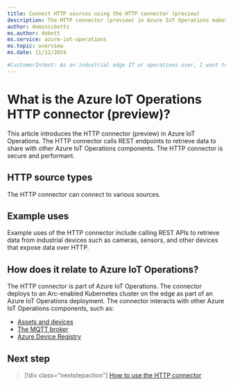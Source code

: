 ```yaml
---
title: Connect HTTP sources using the HTTP connector (preview)
description: The HTTP connector (preview) in Azure IoT Operations makes HTTP from HTTP sources such as IP cameras available to other Azure IoT Operations components.
author: dominicbetts
ms.author: dobett
ms.service: azure-iot-operations
ms.topic: overview
ms.date: 11/12/2024

#CustomerIntent: As an industrial edge IT or operations user, I want to understand what the HTTP connector is so that I can determine whether I can use it in my industrial IoT solution.
---
```


# What is the Azure IoT Operations HTTP connector (preview)?

This article introduces the HTTP connector (preview) in Azure IoT Operations. The HTTP connector calls REST endpoints to retrieve data to share with other Azure IoT Operations components. The HTTP connector is secure and performant.

## HTTP source types

The HTTP connector can connect to various sources.

<!-- TODO: Add details here when we have more information -->

## Example uses

Example uses of the HTTP connector include calling REST APIs to retrieve data from industrial devices such as cameras, sensors, and other devices that expose data over HTTP.

<!-- TODO: Add details here when we have more information -->

## How does it relate to Azure IoT Operations?

The HTTP connector is part of Azure IoT Operations. The connector deploys to an Arc-enabled Kubernetes cluster on the edge as part of an Azure IoT Operations deployment. The connector interacts with other Azure IoT Operations components, such as:

- [Assets and devices](./concept-assets-devices.md)
- [The MQTT broker](../connect-to-cloud/overview-dataflow.md)
- [Azure Device Registry](./overview-manage-assets.md#store-assets-as-azure-resources-in-a-centralized-registry)

## Next step

> [!div class="nextstepaction"]
> [How to use the HTTP connector](howto-use-http-connector.md)
